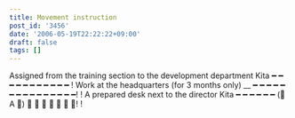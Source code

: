 ```yaml
---
title: Movement instruction
post_id: '3456'
date: '2006-05-19T22:22:22+09:00'
draft: false
tags: []
---
```


Assigned from the training section to the development department Kita ━ ━ ━ ━ ━ ━ ━ ━ ━ ━ ━ ! Work at the headquarters (for 3 months only) __ ━ ━ ━ ━ ━ ━ ━ ━ ━ ━ ━ ━ ━ ━ ━! ! A prepared desk next to the director Kita ━ ━ ━ ━ ━ ━ (゚ A ゚) ━ ━ ━ ━ ━ ━ ━! !